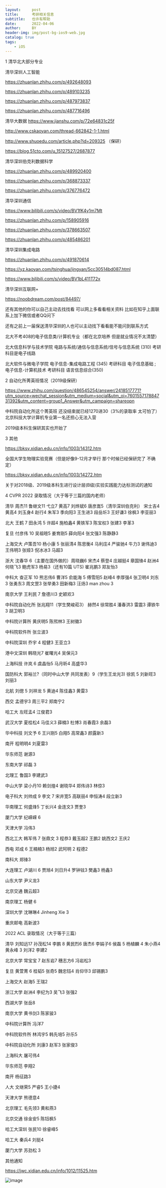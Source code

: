 ```yaml
---
layout:     post
title:      考研相关信息
subtitle:   也许有帮助
date:       2022-04-06
author:     BY
header-img: img/post-bg-ios9-web.jpg
catalog: true
tags:
    - iOS
---
```

1  清华北大部分专业

清华深圳人工智能 

https://zhuanlan.zhihu.com/p/492648093 

https://zhuanlan.zhihu.com/p/489103235

https://zhuanlan.zhihu.com/p/487973837

https://zhuanlan.zhihu.com/p/487716496

清华大数据
https://www.jianshu.com/p/72e64831c25f 

http://www.cskaoyan.com/thread-662842-1-1.html 

http://www.shuoedu.com/article.php?id=209325 （保研）

https://blog.51cto.com/u_15127527/2687877

清华深圳伯克利数据科学

https://zhuanlan.zhihu.com/p/489920400

https://zhuanlan.zhihu.com/p/368873337

https://zhuanlan.zhihu.com/p/376776472

清华深圳通信 

https://www.bilibili.com/s/video/BV1fK4y1m7Mt

https://zhuanlan.zhihu.com/p/158905916

https://zhuanlan.zhihu.com/p/378663507

https://zhuanlan.zhihu.com/p/485486201

 清华深圳集成电路 

https://zhuanlan.zhihu.com/p/491870614

https://yz.kaoyan.com/tsinghua/jingyan/5cc30514bd087.html

https://www.bilibili.com/s/video/BV1bL411T72x

清华深圳互联网+

https://noobdream.com/post/84497/

还有其他的你可以自己主动去找找看 可以网上多看看相关资料 比如在知乎上面联系上加下微信或者QQ问下

还有之前上一届保送清华深圳的人也可以主动找下看看能不能问到联系方式




北大不考408的电子信息类/计算机专业（都在北京培养 但是就业情况不太清楚）

北大信息科学与技术学院 电路与系统/通信与信息系统/信号与信息系统 (310) 考研科目是电子线路


北大软件与微电子学院 电子信息-集成电路工程 (345) 考研科目 电子信息基础 ;         电子信息-计算机技术 考研科目 语言信息综合(350)


2 自动化所菁英班情况（2019级保研）

https://www.zhihu.com/question/486545254/answer/2418517771?utm_source=wechat_session&utm_medium=social&utm_oi=760155717884731392&utm_content=group1_Answer&utm_campaign=shareopn


中科院自动化所这个菁英班 还没结束就已经1270进30（3%的录取率 太可怕了） 北京科技大学计算机专业第一名还担心无法入营 

2019级本科生保研其实也开始了

3 其他

https://bksy.xidian.edu.cn/info/1003/14312.htm

全国大学生物理实验竞赛（但是好像9-12月才举行 那个时候已经保研完了 不确定） 


https://bksy.xidian.edu.cn/info/1003/14272.htm

关于对2018级、2019级本科生进行设计层(B级)实验实践能力达标测试的通知


4 CVPR 2022 录取情况（大于等于三篇的国内老师）

清华 周杰11 鲁继文11  弋立7 黄高7 刘烨斌6 唐彦嵩5（清华深圳伯克利） 宋士吉4 黄高4 刘玉身4 赵行4 朱军3 季向阳3 王生进3 段岳圻3  王好谦3 徐枫3 李亚丽3

北大 王鹤 7 田永鸿 5 许超4 施柏鑫4 黄铁军3 陈宝权3 张建3 李革3

复旦 付彦伟 10 吴祖暄5 姜育刚5 薛向阳4 张文强3 陈静静3

上海交大 卢策吾10 杨小康 5 张丽清4 陈思衡4 马利庄4 严骏驰4 牛力3 谢伟迪3 王伟明3 张娅3 倪冰冰3 马超3 

浙大 沈春华 6（主要在国外做的）周晓巍6 宋杰4 蔡登4  庄越挺4 章国锋4 赵洲4 何晓飞3 鲍虎军3 杨易3（还有10篇 UTS) 崔兆鹏3 郑友怡3

中科大 查正军 10 熊志伟6 曹洋5 俞能海 5 傅雪阳5 赵峰4  李厚强4  张卫明4 刘东3 张勇东3 周文罡3  张举勇3 田新梅3 汪炀3 man zhou 3 

南京大学 王利民 7 詹德川3 史颖欢3

中科院自动化所 张兆翔11（学生樊峻菘3） 赫然4 徐常胜4 潘春洪3 雷震3 谭铁牛3 胡卫明3 

中科院计算所 黄庆明5 陈煕林3 王树徽3

中科院软件所  张立波3

中科院深圳 乔宇 4 程健3 王亚立3

港中文深圳 韩晓光7 崔曙光4 吴保元3 

上海科技 许岚 6 虞晶怡5 马月昕4 高盛华3 

国防科大 郭裕兰?（同时中山大学 共同发表）9（学生王龙光3)  徐凯 5 刘新旺3 刘丽3

北航 刘偲 5 刘祥龙 5 黄迪4 陈佳鑫3 黄雷3 

西交 孟德宇3 周三平2 郑南宁2 

哈工大 左旺孟4 江俊君3 

武汉大学 夏桂松4 马佳义3 薛楠3 杜博3 肖春霞3 余磊3

华中科技 刘文予 6 王兴刚5 白翔5 高常鑫3  颜露新3

南开 程明明4 刘夏雷3 

华东师范 谢源3 

东南大学 祁磊 3 

北理工 鲁国3 李建武3

中山大学 梁小丹10  赖剑煌4 谢晓华4 郑伟诗3  林倞3

电子科大 刘帅成 9 李文 7 宋井宽5  高联丽4 申恒涛4 段立新3 

华南理工 何盛烽5 丁长兴4 金连文3 贾奎3 

厦门大学 纪嵘嵘 6 

天津大学 冯伟3 

西北工大 韩军伟 7 张鼎文 3 程恭3 戴玉超2  王鹏2 姚西文2 王庆2 

西电 邓成 6 王楠楠3 杨旭2 武阿明 2 程德2  

南科大 郑锋3 

大连理工 卢湖川 6 贾旭4 刘日升4  罗钟铉3 樊鑫3 杨鑫3 

山东大学 尹义龙3 

北京交通 魏云超3 

南京理工 杨健 6 

深圳大学 沈琳琳4 Jinheng Xie 3

重庆邮电 高新波3 

2022 ACL 录取情况（大于等于三篇）

清华 刘知远17 孙茂松14 李鹏 8 黄民烈6 唐杰6 李娟子6 侯磊 5 杨植麟 4 朱小燕4 黄永峰 3 刘洋2 李建2

北京大学 常宝宝 7 赵东岩7 穗志方6 冯岩松3

复旦 黄萱菁 6 桂韬5 张奇5 魏忠钰4 肖仰华3 邱锡鹏3

上海交大 赵海5 王瑞2

浙江大学 赵洲4 李纪为3 吴飞3 张强2

西湖大学 张岳8 

南京大学 黄书剑3 陈家骏3

中科院计算所 冯洋7 

中科院软件所 林鸿宇5  韩先培5 孙乐5

中科院自动化所 刘康3 赵军3 张家俊3 

上海科大 屠可伟4 

华东师范 李翔2

南开 杨征路3

人大 文继荣5 严睿5 王小捷4

天津大学 熊德意4 

北京理工 毛先领3 黄和燕3

北京交通 徐金安5 陈钰枫5

哈工大深圳 张民10 徐睿峰5

哈工大 秦兵4 刘挺4 

厦门大学 苏劲松 3



其他通知

https://jwc.xidian.edu.cn/info/1012/11525.htm

![image](https://user-images.githubusercontent.com/24884878/166408678-68ff25ed-403d-4028-82a5-d961d606e69a.png)

